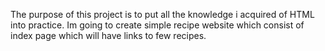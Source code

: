 The purpose of this project is to put all the knowledge i acquired of HTML into practice. Im going to create simple recipe website which consist of index page which will have links to few recipes.
